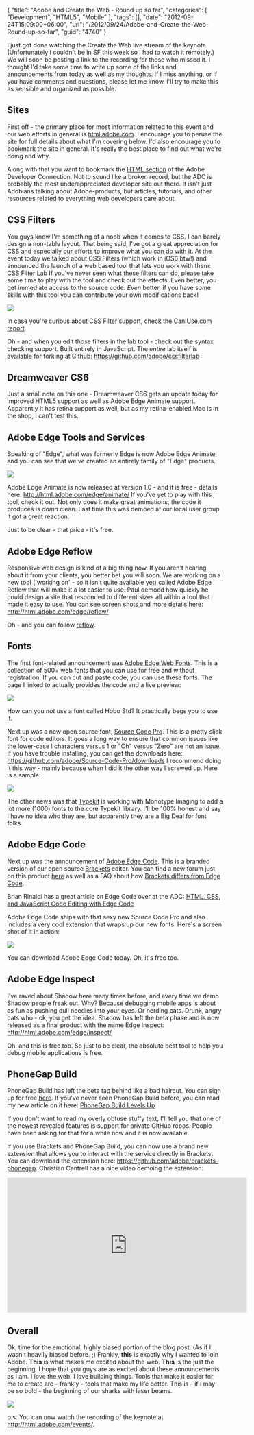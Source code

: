 {
	"title": "Adobe and Create the Web - Round up so far",
	"categories": [
		"Development",
		"HTML5",
		"Mobile"
	],
	"tags": [],
	"date": "2012-09-24T15:09:00+06:00",
	"url": "/2012/09/24/Adobe-and-Create-the-Web-Round-up-so-far",
	"guid": "4740"
}

I just got done watching the Create the Web live stream of the keynote. (Unfortunately I couldn't be in SF this week so I had to watch it remotely.) We will soon be posting a link to the recording for those who missed it. I thought I'd take some time to write up some of the links and announcements from today as well as my thoughts. If I miss anything, or if you have comments and questions, please let me know. I'll try to make this as sensible and organized as possible.
<!--more-->
<h2>Sites</h2>

First off - the primary place for most information related to this event and our web efforts in general is <a href="http://html.adobe.com/">html.adobe.com</a>. I encourage you to peruse the site for full details about what I'm covering below. I'd also encourage you to bookmark the site in general. It's really the best place to find out what we're doing and why.

Along with that you want to bookmark the <a href="http://www.adobe.com/devnet/html5.html">HTML section</a> of the Adobe Developer Connection. Not to sound like a broken record, but the ADC is probably the most underappreciated developer site out there. It isn't just Adobians talking about Adobe-products, but articles, tutorials, and other resources related to everything web developers care about. 

<h2>CSS Filters</h2>

You guys know I'm something of a noob when it comes to CSS. I can barely design a non-table layout. That being said, I've got a great appreciation for CSS and especially our efforts to improve what you can do with it. At the event today we talked about CSS Filters (which work in iOS6 btw!) and announced the launch of a web based tool that lets you work with them: <a href="http://html.adobe.com/webstandards/csscustomfilters/cssfilterlab/">CSS Filter Lab</a> If you've never seen what these filters can do, please take some time to play with the tool and check out the effects. Even better, you get immediate access to the source code. <i>Even</i> better, if you have some skills with this tool you can contribute your own modifications back!

<img src="https://static.raymondcamden.com/images/ScreenClip126.png" />

In case you're curious about CSS Filter support, check the <a href="http://t.co/6BaBgFWG">CanIUse.com report</a>.

Oh - and when you edit those filters in the lab tool - check out the syntax checking support. Built entirely in JavaScript. The <i>entire</i> lab itself is available for forking at Github: <a href="https://github.com/adobe/cssfilterlab">https://github.com/adobe/cssfilterlab</a>

<h2>Dreamweaver CS6</h2>

Just a small note on this one - Dreamweaver CS6 gets an update today for improved HTML5 support as well as Adobe Edge Animate support. Apparently it has retina support as well, but as my retina-enabled Mac is in the shop, I can't test this. 

<h2>Adobe Edge Tools and Services</h2>

Speaking of "Edge", what was formerly Edge is now Adobe Edge Animate, and you can see that we've created an entirely family of "Edge" products.

<img src="https://static.raymondcamden.com/images/ScreenClip127.png" />

Adobe Edge Animate is now released at version 1.0 - and it is free - details here: <a href="http://html.adobe.com/edge/animate/">http://html.adobe.com/edge/animate/</a> If you've yet to play with this tool, check it out. Not only does it make great animations, the code it produces is <i>damn</i> clean. Last time this was demoed at our local user group it got a great reaction. 

Just to be clear - that price - it's free. 

<h2>Adobe Edge Reflow</h2>

Responsive web design is kind of a big thing now. If you aren't hearing about it from your clients, you better bet you will soon. We are working on a new tool ('working on' - so it isn't quite available yet) called Adobe Edge Reflow that will make it a lot easier to use. Paul demoed how quickly he could design a site that responded to different sizes all within a tool that made it easy to use. You can see screen shots and more details here: <a href="http://html.adobe.com/edge/reflow/">http://html.adobe.com/edge/reflow/</a>

Oh - and you can follow <a href="http://twitter.com/reflow">reflow</a>.

<h2>Fonts</h2>

The first font-related announcement was <a href="http://html.adobe.com/edge/webfonts/">Adobe Edge Web Fonts</a>. This is a collection of 500+ web fonts that you can use for free and without registration. If you can cut and paste code, you can use these fonts. The page I linked to actually provides the code and a live preview:

<img src="https://static.raymondcamden.com/images/ScreenClip128.png" />

How can you <i>not</i> use a font called Hobo Std? It practically begs you to use it. 

Next up was a new open source font, <a href="https://github.com/adobe/Source-Code-Pro">Source Code Pro</a>. This is a pretty slick font for code editors. It goes a long way to ensure that common issues like the lower-case l characters versus 1 or "Oh" versus "Zero" are not an issue. If you have trouble installing, you can get the downloads here: <a href="https://github.com/adobe/Source-Code-Pro/downloads">https://github.com/adobe/Source-Code-Pro/downloads</a> I recommend doing it this way - mainly because when I did it the other way I screwed up. Here is a sample:

<img src="https://static.raymondcamden.com/images/ScreenClip129.png" />

The other news was that <a href="http://html.adobe.com/edge/typekit/">Typekit</a> is working with Monotype Imaging to add a lot more (1000) fonts to the core Typekit library. I'll be 100% honest and say I have no idea who they are, but apparently they are a Big Deal for font folks. 

<h2>Adobe Edge Code</h2>

Next up was the announcement of <a href="http://html.adobe.com/edge/code/">Adobe Edge Code</a>. This is a branded version of our open source <a href="https://github.com/adobe/brackets">Brackets</a> editor. You can find a new forum just on this product <a href="http://forums.adobe.com/community/edge_code_preview">here</a> as well as a FAQ about how <a href="http://forums.adobe.com/message/4712518#4712518">Brackets differs from Edge Code</a>.  

Brian Rinaldi has a great article on Edge Code over at the ADC: <a href="http://www.adobe.com/devnet/edge-code/articles/code-editing-with-edge-code.html">HTML, CSS, and JavaScript Code Editing with Edge Code</a>

Adobe Edge Code ships with that sexy new Source Code Pro and also includes a very cool extension that wraps up our new fonts. Here's a screen shot of it in action:

<img src="https://static.raymondcamden.com/images/ScreenClip130.png" />

You can download Adobe Edge Code today. Oh, it's free too. 

<h2>Adobe Edge Inspect</h2>

I've raved about Shadow here many times before, and every time we demo Shadow people freak out. Why? Because debugging mobile apps is about as fun as pushing dull needles into your eyes. Or herding cats. Drunk, angry cats who - ok, you get the idea. Shadow has left the beta phase and is now released as a final product with the name Edge Inspect: <a href="http://html.adobe.com/edge/inspect/">http://html.adobe.com/edge/inspect/</a>

Oh, and this is free too. So just to be clear, the absolute best tool to help you debug mobile applications is free. 

<h2>PhoneGap Build</h2>

PhoneGap Build has left the beta tag behind like a bad haircut. You can sign up for free <a href="https://build.phonegap.com/apps">here</a>. If you've never seen PhoneGap Build before, you can read my new article on it here: <a href="http://www.adobe.com/devnet/phonegap/articles/phonegap-build-levels-up.html">PhoneGap Build Levels Up</a>

If you don't want to read my overly obtuse stuffy text, I'll tell you that one of the newest revealed features is support for private GitHub repos. People have been asking for that for a while now and it is now available. 

If you use Brackets and PhoneGap Build, you can now use a brand new extension that allows you to interact with the service directly in Brackets. You can download the extension here: <a href="https://github.com/adobe/brackets-phonegap">https://github.com/adobe/brackets-phonegap</a>. Christian Cantrell has a nice video demoing the extension:

<iframe width="560" height="315" src="http://www.youtube.com/embed/nn7kx7p_T3w" frameborder="0" allowfullscreen></iframe>

<h2>Overall</h2>

Ok, time for the emotional, highly biased portion of the blog post. (As if I wasn't heavily biased before. ;) Frankly, <b>this</b> is exactly why I wanted to join Adobe. <b>This</b> is what makes me excited about the web. <b>This</b> is the just the beginning. I hope that you guys are as excited about these announcements as I am. I love the web. I love building things. Tools that make it easier for me to create are - frankly - tools that make my life better. This is - if I may be so bold - the beginning of our sharks with laser beams.

<img src="https://static.raymondcamden.com/images/fricken shark.jpg" />

p.s. You can now watch the recording of the keynote at <a href="http://html.adobe.com/events/">http://html.adobe.com/events/</a>.